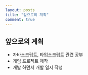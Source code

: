 ```yaml
---
layout: posts
title: "앞으로의 계획"
comment: true
---
```


## 앞으로의 계획

- 자바스크립트, 타입스크립트 관련 공부
- 게임 프로젝트 제작
- 개발 하면서 개발 일지 작성

